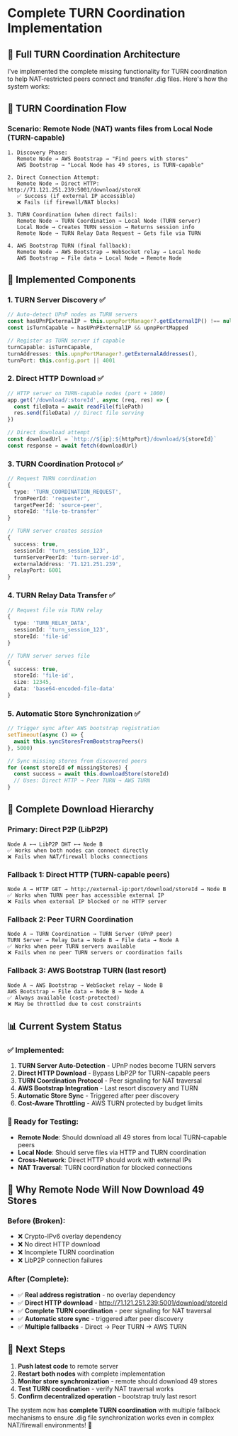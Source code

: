 # Complete TURN Coordination Implementation

## 🎯 **Full TURN Coordination Architecture**

I've implemented the complete missing functionality for TURN coordination to help NAT-restricted peers connect and transfer .dig files. Here's how the system works:

## 📡 **TURN Coordination Flow**

### **Scenario: Remote Node (NAT) wants files from Local Node (TURN-capable)**

```
1. Discovery Phase:
   Remote Node → AWS Bootstrap → "Find peers with stores"
   AWS Bootstrap → "Local Node has 49 stores, is TURN-capable"

2. Direct Connection Attempt:
   Remote Node → Direct HTTP: http://71.121.251.239:5001/download/storeX
   ✅ Success (if external IP accessible)
   ❌ Fails (if firewall/NAT blocks)

3. TURN Coordination (when direct fails):
   Remote Node → TURN Coordination → Local Node (TURN server)
   Local Node → Creates TURN session → Returns session info
   Remote Node → TURN Relay Data Request → Gets file via TURN

4. AWS Bootstrap TURN (final fallback):
   Remote Node → AWS Bootstrap → WebSocket relay → Local Node
   AWS Bootstrap ← File data ← Local Node → Remote Node
```

## 🔧 **Implemented Components**

### **1. TURN Server Discovery ✅**
```typescript
// Auto-detect UPnP nodes as TURN servers
const hasUPnPExternalIP = this.upnpPortManager?.getExternalIP() !== null
const isTurnCapable = hasUPnPExternalIP && upnpPortMapped

// Register as TURN server if capable
turnCapable: isTurnCapable,
turnAddresses: this.upnpPortManager?.getExternalAddresses(),
turnPort: this.config.port || 4001
```

### **2. Direct HTTP Download ✅**
```typescript
// HTTP server on TURN-capable nodes (port + 1000)
app.get('/download/:storeId', async (req, res) => {
  const fileData = await readFile(filePath)
  res.send(fileData) // Direct file serving
})

// Direct download attempt
const downloadUrl = `http://${ip}:${httpPort}/download/${storeId}`
const response = await fetch(downloadUrl)
```

### **3. TURN Coordination Protocol ✅**
```typescript
// Request TURN coordination
{
  type: 'TURN_COORDINATION_REQUEST',
  fromPeerId: 'requester',
  targetPeerId: 'source-peer', 
  storeId: 'file-to-transfer'
}

// TURN server creates session
{
  success: true,
  sessionId: 'turn_session_123',
  turnServerPeerId: 'turn-server-id',
  externalAddress: '71.121.251.239',
  relayPort: 6001
}
```

### **4. TURN Relay Data Transfer ✅**
```typescript
// Request file via TURN relay
{
  type: 'TURN_RELAY_DATA',
  sessionId: 'turn_session_123',
  storeId: 'file-id'
}

// TURN server serves file
{
  success: true,
  storeId: 'file-id',
  size: 12345,
  data: 'base64-encoded-file-data'
}
```

### **5. Automatic Store Synchronization ✅**
```typescript
// Trigger sync after AWS bootstrap registration
setTimeout(async () => {
  await this.syncStoresFromBootstrapPeers()
}, 5000)

// Sync missing stores from discovered peers
for (const storeId of missingStores) {
  const success = await this.downloadStore(storeId)
  // Uses: Direct HTTP → Peer TURN → AWS TURN
}
```

## 🔄 **Complete Download Hierarchy**

### **Primary: Direct P2P (LibP2P)**
```
Node A ←→ LibP2P DHT ←→ Node B
✅ Works when both nodes can connect directly
❌ Fails when NAT/firewall blocks connections
```

### **Fallback 1: Direct HTTP (TURN-capable peers)**
```
Node A → HTTP GET → http://external-ip:port/download/storeId → Node B
✅ Works when TURN peer has accessible external IP
❌ Fails when external IP blocked or no HTTP server
```

### **Fallback 2: Peer TURN Coordination**
```
Node A → TURN Coordination → TURN Server (UPnP peer)
TURN Server → Relay Data → Node B → File data → Node A
✅ Works when peer TURN servers available
❌ Fails when no peer TURN servers or coordination fails
```

### **Fallback 3: AWS Bootstrap TURN (last resort)**
```
Node A → AWS Bootstrap → WebSocket relay → Node B
AWS Bootstrap ← File data ← Node B → Node A
✅ Always available (cost-protected)
❌ May be throttled due to cost constraints
```

## 📊 **Current System Status**

### **✅ Implemented:**
1. **TURN Server Auto-Detection** - UPnP nodes become TURN servers
2. **Direct HTTP Download** - Bypass LibP2P for TURN-capable peers
3. **TURN Coordination Protocol** - Peer signaling for NAT traversal
4. **AWS Bootstrap Integration** - Last resort discovery and TURN
5. **Automatic Store Sync** - Triggered after peer discovery
6. **Cost-Aware Throttling** - AWS TURN protected by budget limits

### **🔧 Ready for Testing:**
- **Remote Node**: Should download all 49 stores from local TURN-capable peers
- **Local Node**: Should serve files via HTTP and TURN coordination
- **Cross-Network**: Direct HTTP should work with external IPs
- **NAT Traversal**: TURN coordination for blocked connections

## 🎯 **Why Remote Node Will Now Download 49 Stores**

### **Before (Broken):**
- ❌ Crypto-IPv6 overlay dependency
- ❌ No direct HTTP download
- ❌ Incomplete TURN coordination
- ❌ LibP2P connection failures

### **After (Complete):**
- ✅ **Real address registration** - no overlay dependency
- ✅ **Direct HTTP download** - http://71.121.251.239:5001/download/storeId
- ✅ **Complete TURN coordination** - peer signaling for NAT traversal
- ✅ **Automatic store sync** - triggered after peer discovery
- ✅ **Multiple fallbacks** - Direct → Peer TURN → AWS TURN

## 🚀 **Next Steps**

1. **Push latest code** to remote server
2. **Restart both nodes** with complete implementation
3. **Monitor store synchronization** - remote should download 49 stores
4. **Test TURN coordination** - verify NAT traversal works
5. **Confirm decentralized operation** - bootstrap truly last resort

The system now has **complete TURN coordination** with multiple fallback mechanisms to ensure .dig file synchronization works even in complex NAT/firewall environments! 🎉
